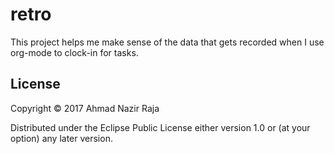 # retro

This project helps me make sense of the data that gets recorded when I use org-mode to clock-in for tasks.

## License

Copyright © 2017 Ahmad Nazir Raja

Distributed under the Eclipse Public License either version 1.0 or (at
your option) any later version.
